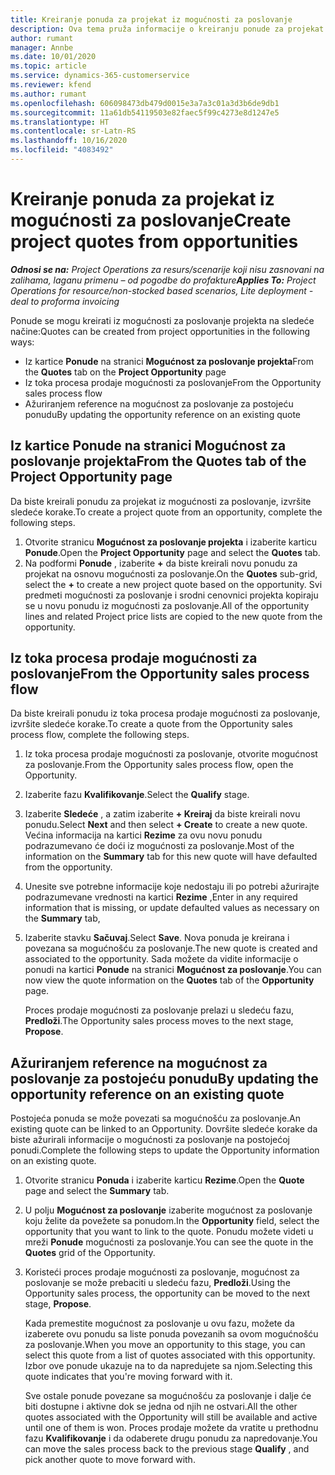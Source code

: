 ```yaml
---
title: Kreiranje ponuda za projekat iz mogućnosti za poslovanje
description: Ova tema pruža informacije o kreiranju ponude za projekat iz mogućnosti za poslovanje.
author: rumant
manager: Annbe
ms.date: 10/01/2020
ms.topic: article
ms.service: dynamics-365-customerservice
ms.reviewer: kfend
ms.author: rumant
ms.openlocfilehash: 606098473db479d0015e3a7a3c01a3d3b6de9db1
ms.sourcegitcommit: 11a61db54119503e82faec5f99c4273e8d1247e5
ms.translationtype: HT
ms.contentlocale: sr-Latn-RS
ms.lasthandoff: 10/16/2020
ms.locfileid: "4083492"
---
```

# <a name="create-project-quotes-from-opportunities"></a><span data-ttu-id="ecf6d-103">Kreiranje ponuda za projekat iz mogućnosti za poslovanje</span><span class="sxs-lookup"><span data-stu-id="ecf6d-103">Create project quotes from opportunities</span></span>

<span data-ttu-id="ecf6d-104">_**Odnosi se na:** Project Operations za resurs/scenarije koji nisu zasnovani na zalihama, laganu primenu – od pogodbe do profakture_</span><span class="sxs-lookup"><span data-stu-id="ecf6d-104">_**Applies To:** Project Operations for resource/non-stocked based scenarios, Lite deployment - deal to proforma invoicing_</span></span>

<span data-ttu-id="ecf6d-105">Ponude se mogu kreirati iz mogućnosti za poslovanje projekta na sledeće načine:</span><span class="sxs-lookup"><span data-stu-id="ecf6d-105">Quotes can be created from project opportunities in the following ways:</span></span>

- <span data-ttu-id="ecf6d-106">Iz kartice **Ponude** na stranici **Mogućnost za poslovanje projekta**</span><span class="sxs-lookup"><span data-stu-id="ecf6d-106">From the **Quotes** tab on the **Project Opportunity** page</span></span>
- <span data-ttu-id="ecf6d-107">Iz toka procesa prodaje mogućnosti za poslovanje</span><span class="sxs-lookup"><span data-stu-id="ecf6d-107">From the Opportunity sales process flow</span></span>
- <span data-ttu-id="ecf6d-108">Ažuriranjem reference na mogućnost za poslovanje za postojeću ponudu</span><span class="sxs-lookup"><span data-stu-id="ecf6d-108">By updating the opportunity reference on an existing quote</span></span>

## <a name="from-the-quotes-tab-of-the-project-opportunity-page"></a><span data-ttu-id="ecf6d-109">Iz kartice Ponude na stranici Mogućnost za poslovanje projekta</span><span class="sxs-lookup"><span data-stu-id="ecf6d-109">From the Quotes tab of the Project Opportunity page</span></span>

<span data-ttu-id="ecf6d-110">Da biste kreirali ponudu za projekat iz mogućnosti za poslovanje, izvršite sledeće korake.</span><span class="sxs-lookup"><span data-stu-id="ecf6d-110">To create a project quote from an opportunity, complete the following steps.</span></span>

1. <span data-ttu-id="ecf6d-111">Otvorite stranicu **Mogućnost za poslovanje projekta** i izaberite karticu **Ponude**.</span><span class="sxs-lookup"><span data-stu-id="ecf6d-111">Open the **Project Opportunity** page and select the **Quotes** tab.</span></span> 
2. <span data-ttu-id="ecf6d-112">Na podformi **Ponude** , izaberite **+** da biste kreirali novu ponudu za projekat na osnovu mogućnosti za poslovanje.</span><span class="sxs-lookup"><span data-stu-id="ecf6d-112">On the **Quotes** sub-grid, select the **+** to create a new project quote based on the opportunity.</span></span> <span data-ttu-id="ecf6d-113">Svi predmeti mogućnosti za poslovanje i srodni cenovnici projekta kopiraju se u novu ponudu iz mogućnosti za poslovanje.</span><span class="sxs-lookup"><span data-stu-id="ecf6d-113">All of the opportunity lines and related Project price lists are copied to the new quote from the opportunity.</span></span>

## <a name="from-the-opportunity-sales-process-flow"></a><span data-ttu-id="ecf6d-114">Iz toka procesa prodaje mogućnosti za poslovanje</span><span class="sxs-lookup"><span data-stu-id="ecf6d-114">From the Opportunity sales process flow</span></span>

<span data-ttu-id="ecf6d-115">Da biste kreirali ponudu iz toka procesa prodaje mogućnosti za poslovanje, izvršite sledeće korake.</span><span class="sxs-lookup"><span data-stu-id="ecf6d-115">To create a quote from the Opportunity sales process flow, complete the following steps.</span></span>

1. <span data-ttu-id="ecf6d-116">Iz toka procesa prodaje mogućnosti za poslovanje, otvorite mogućnost za poslovanje.</span><span class="sxs-lookup"><span data-stu-id="ecf6d-116">From the Opportunity sales process flow, open the Opportunity.</span></span>
2. <span data-ttu-id="ecf6d-117">Izaberite fazu **Kvalifikovanje**.</span><span class="sxs-lookup"><span data-stu-id="ecf6d-117">Select the **Qualify** stage.</span></span> 
3. <span data-ttu-id="ecf6d-118">Izaberite **Sledeće** , a zatim izaberite **+ Kreiraj** da biste kreirali novu ponudu.</span><span class="sxs-lookup"><span data-stu-id="ecf6d-118">Select **Next** and then select **+ Create** to create a new quote.</span></span> <span data-ttu-id="ecf6d-119">Većina informacija na kartici **Rezime** za ovu novu ponudu podrazumevano će doći iz mogućnosti za poslovanje.</span><span class="sxs-lookup"><span data-stu-id="ecf6d-119">Most of the information on the **Summary** tab for this new quote will have defaulted from the opportunity.</span></span> 
4. <span data-ttu-id="ecf6d-120">Unesite sve potrebne informacije koje nedostaju ili po potrebi ažurirajte podrazumevane vrednosti na kartici **Rezime** ,</span><span class="sxs-lookup"><span data-stu-id="ecf6d-120">Enter in any required information that is missing, or update defaulted values as necessary on the **Summary** tab,</span></span>
5. <span data-ttu-id="ecf6d-121">Izaberite stavku **Sačuvaj**.</span><span class="sxs-lookup"><span data-stu-id="ecf6d-121">Select **Save**.</span></span> <span data-ttu-id="ecf6d-122">Nova ponuda je kreirana i povezana sa mogućnošću za poslovanje.</span><span class="sxs-lookup"><span data-stu-id="ecf6d-122">The new quote is created and associated to the opportunity.</span></span> <span data-ttu-id="ecf6d-123">Sada možete da vidite informacije o ponudi na kartici **Ponude** na stranici **Mogućnost za poslovanje**.</span><span class="sxs-lookup"><span data-stu-id="ecf6d-123">You can now view the quote information on the **Quotes** tab of the **Opportunity** page.</span></span> 

   <span data-ttu-id="ecf6d-124">Proces prodaje mogućnosti za poslovanje prelazi u sledeću fazu, **Predloži**.</span><span class="sxs-lookup"><span data-stu-id="ecf6d-124">The Opportunity sales process moves to the next stage, **Propose**.</span></span>


## <a name="by-updating-the-opportunity-reference-on-an-existing-quote"></a><span data-ttu-id="ecf6d-125">Ažuriranjem reference na mogućnost za poslovanje za postojeću ponudu</span><span class="sxs-lookup"><span data-stu-id="ecf6d-125">By updating the opportunity reference on an existing quote</span></span>

<span data-ttu-id="ecf6d-126">Postojeća ponuda se može povezati sa mogućnošću za poslovanje.</span><span class="sxs-lookup"><span data-stu-id="ecf6d-126">An existing quote can be linked to an Opportunity.</span></span> <span data-ttu-id="ecf6d-127">Dovršite sledeće korake da biste ažurirali informacije o mogućnosti za poslovanje na postojećoj ponudi.</span><span class="sxs-lookup"><span data-stu-id="ecf6d-127">Complete the following steps to update the Opportunity information on an existing quote.</span></span>

1. <span data-ttu-id="ecf6d-128">Otvorite stranicu **Ponuda** i izaberite karticu **Rezime**.</span><span class="sxs-lookup"><span data-stu-id="ecf6d-128">Open the **Quote** page and select the **Summary** tab.</span></span>
2. <span data-ttu-id="ecf6d-129">U polju **Mogućnost za poslovanje** izaberite mogućnost za poslovanje koju želite da povežete sa ponudom.</span><span class="sxs-lookup"><span data-stu-id="ecf6d-129">In the **Opportunity** field, select the opportunity that you want to link to the quote.</span></span> <span data-ttu-id="ecf6d-130">Ponudu možete videti u mreži **Ponude** mogućnosti za poslovanje.</span><span class="sxs-lookup"><span data-stu-id="ecf6d-130">You can see the quote in the **Quotes** grid of the Opportunity.</span></span> 
3. <span data-ttu-id="ecf6d-131">Koristeći proces prodaje mogućnosti za poslovanje, mogućnost za poslovanje se može prebaciti u sledeću fazu, **Predloži**.</span><span class="sxs-lookup"><span data-stu-id="ecf6d-131">Using the Opportunity sales process, the opportunity can be moved to the next stage, **Propose**.</span></span> 

   <span data-ttu-id="ecf6d-132">Kada premestite mogućnost za poslovanje u ovu fazu, možete da izaberete ovu ponudu sa liste ponuda povezanih sa ovom mogućnošću za poslovanje.</span><span class="sxs-lookup"><span data-stu-id="ecf6d-132">When you move an opportunity to this stage, you can select this quote from a list of quotes associated with this opportunity.</span></span> <span data-ttu-id="ecf6d-133">Izbor ove ponude ukazuje na to da napredujete sa njom.</span><span class="sxs-lookup"><span data-stu-id="ecf6d-133">Selecting this quote indicates that you're moving forward with it.</span></span>

   <span data-ttu-id="ecf6d-134">Sve ostale ponude povezane sa mogućnošću za poslovanje i dalje će biti dostupne i aktivne dok se jedna od njih ne ostvari.</span><span class="sxs-lookup"><span data-stu-id="ecf6d-134">All the other quotes associated with the Opportunity will still be available and active until one of them is won.</span></span> <span data-ttu-id="ecf6d-135">Proces prodaje možete da vratite u prethodnu fazu **Kvalifikovanje** i da odaberete drugu ponudu za napredovanje.</span><span class="sxs-lookup"><span data-stu-id="ecf6d-135">You can move the sales process back to the previous stage **Qualify** , and pick another quote to move forward with.</span></span>

